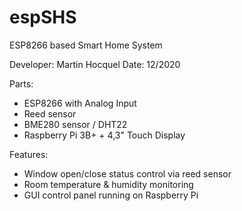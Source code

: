 # espSHS
ESP8266 based Smart Home System

Developer: Martin Hocquel
Date: 12/2020

Parts:

- ESP8266 with Analog Input
- Reed sensor
- BME280 sensor / DHT22
- Raspberry Pi 3B+ + 4,3" Touch Display

Features:

- Window open/close status control via reed sensor
- Room temperature & humidity monitoring 
- GUI control panel running on Raspberry Pi


